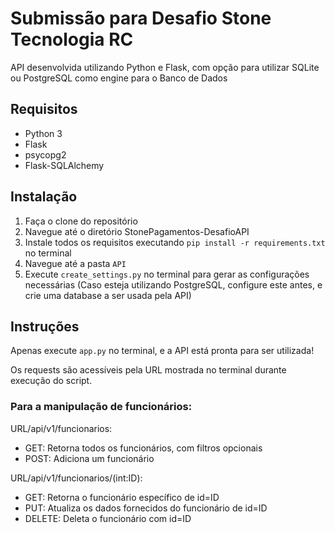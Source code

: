 # Submissão para Desafio Stone Tecnologia RC
API desenvolvida utilizando Python e Flask, com opção para utilizar 
SQLite ou PostgreSQL como engine para o Banco de Dados

## Requisitos
- Python 3
- Flask
- psycopg2
- Flask-SQLAlchemy

## Instalação
1. Faça o clone do repositório
2. Navegue até o diretório StonePagamentos-DesafioAPI
3. Instale todos os requisitos executando
`pip install -r requirements.txt` no terminal
4. Navegue até a pasta `API` 
5. Execute `create_settings.py` no terminal para gerar as
configurações necessárias (Caso esteja utilizando PostgreSQL,
configure este antes, e crie uma database a ser usada pela API)

## Instruções
Apenas execute `app.py` no terminal, e a API está pronta
para ser utilizada! 

Os requests são acessíveis pela URL 
mostrada no terminal durante execução do script.

### Para a manipulação de funcionários:

URL/api/v1/funcionarios:
- GET: Retorna todos os funcionários, com filtros opcionais
- POST: Adiciona um funcionário

URL/api/v1/funcionarios/(int:ID):
- GET: Retorna o funcionário específico de id=ID 
- PUT: Atualiza os dados fornecidos do funcionário de id=ID
- DELETE: Deleta o funcionário com id=ID

